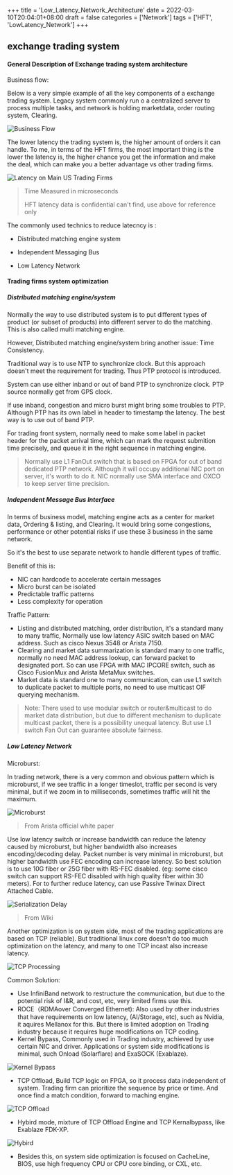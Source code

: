 +++
title = 'Low_Latency_Network_Architecture'
date = 2022-03-10T20:04:01+08:00
draft = false
categories = ['Network']
tags = ['HFT', 'LowLatency_Network']
+++


## exchange trading system

#### General Description of Exchange trading system architecture

Business flow:

Below is a very simple example of all the key components of a exchange trading system. Legacy system commonly run o a centralized server to process multiple tasks, and network is holding marketdata, order routing system, Clearing. 


![Business Flow](https://songkou.github.io/posts/low_latency_network_architecture/Low_Latency_System.png)


The lower latency the trading system is, the higher amount of orders it can handle. 
To me, in terms of the HFT firms, the most important thing is the lower the latency is, the higher chance you get the information and make the deal, which can make you a better advantage vs other trading firms. 

![Latency on Main US Trading Firms](https://songkou.github.io/posts/low_latency_network_architecture/Latency.jpg)

> Time Measured in microseconds 
>
> HFT latency data is confidential can't find, use above for reference only


The commonly used technics to reduce latecncy is :

- Distributed matching engine system

- Independent Messaging Bus

- Low Latency Network


#### Trading firms system optimization

##### Distributed matching engine/system

Normally the way to use distributed system is to put different types of product (or subset of products) into different server to do the matching. 
This is also called  multi matching engine. 

However, Distributed matching engine/system bring another issue: Time Consistency.

Traditional way is to use NTP to synchronize clock. But this approach doesn't meet the requirement for trading. Thus PTP protocol is introduced. 

System can use either inband or out of band PTP to synchronize clock. PTP source normally get from GPS clock. 

If use inband, congestion and micro burst might bring some troubles to PTP. Although PTP has its own label in header to timestamp the latency. The best way is to use out of band PTP. 

For trading front system, normally need to make some label in packet header for the packet arrival time, which can mark the request submition time precisely, and queue it in the right sequence in matching engine.

> Normally use L1 FanOut switch that is based on FPGA for out of band dedicated PTP network. Although it will occupy additional NIC port on server, it's worth to do it. NIC normally use SMA interface and OXCO to keep server time precision.
 
##### Independent Message Bus Interface

In terms of business model, matching engine acts as a center for market data, Ordering & listing, and Clearing. It would bring some congestions, performance or other potential risks if use these 3 business in the same network. 

So it's the best to use separate network to handle different types of traffic. 

Benefit of this is:

- NIC can hardcode to accelerate certain messages
- Micro burst can be isolated
- Predictable traffic patterns
- Less complexity for operation


Traffic Pattern:

- Listing and distributed matching, order distribution, it's a standard many to many traffic, Normally use low latency ASIC switch based on MAC address. Such as cisco Nexus 3548 or Arista 7150.
- Clearing and market data summarization is standard many to one traffic, normally no need MAC address lookup, can forward packet to designated port. So can use FPGA with MAC IPCORE switch, such as Cisco FusionMux and Arista MetaMux switches.
- Market data is standard one to many communication, can use L1 switch to duplicate packet to multiple ports, no need to use multicast OIF querying mechanism. 


 > Note: There used to use modular switch or router&multicast to do market data distribution, but due to different mechanism to duplicate multicast packet, there is a possibility unequal latency. But use L1 switch Fan Out can guarantee absolute fairness. 

 
##### Low Latency Network

Microburst:

In trading network, there is a very common and obvious pattern which is microburst, if we see traffic in a longer timeslot, traffic per second is very minimal, but if we zoom in to milliseconds, sometimes traffic will hit the maximum. 

![Microburst](https://songkou.github.io/posts/low_latency_network_architecture/microburst.jpg)

> From Arista official white paper

Use low latency switch or increase bandwidth can reduce the latency caused by microburst, but higher bandwidth also increases encoding/decoding delay. Packet number is very minimal in microburst, but higher bandwidth use FEC encoding can increase latency. So best solution is to use 10G fiber or 25G fiber with RS-FEC disabled. (eg: some cisco switch can support RS-FEC disabled with high quality fiber within 30 meters). For to further reduce latency, can use Passive Twinax Direct Attached Cable.  

![Serialization Delay](https://songkou.github.io/posts/low_latency_network_architecture/serializationdelay.jpg)

> From Wiki

Another optimization is on system side, most of the trading applications are based on TCP (reliable). But traditional linux core doesn't do too much optimization on the latency, and many to one TCP incast also increase latency. 

![TCP Processing](https://songkou.github.io/posts/low_latency_network_architecture/linux_core.jpg)

Common Solution:

- Use InfiniBand network to restructure the communication, but due to the potential risk of I&R, and cost, etc, very limited firms use this. 
- ROCE（RDMAover Converged Ethernet): Also used by other industries that have requirements on low latency, (AI/Storage, etc), such as Nvidia, it aquires Mellanox for this. But there is limited adoption on Trading industry because it requires huge modifications on TCP coding. 
- Kernel Bypass, Commonly used in Trading industry, achieved by use certain NIC and driver. Applications or system side modifications is minimal, such Onload (Solarflare) and ExaSOCK (Exablaze). 

![Kernel Bypass](https://songkou.github.io/posts/low_latency_network_architecture/kernalbypass.jpg)

- TCP Offload, Build TCP logic on FPGA, so it process data independent of system. Trading firm can prioritize the sequence by price or time. And once find a match condition, forward to maching engine. 

![TCP Offload](https://songkou.github.io/posts/low_latency_network_architecture/tcpoffload.jpg)

- Hybird mode, mixture of TCP Offload Engine and TCP Kernalbypass, like Exablaze FDK-XP. 

![Hybird](https://songkou.github.io/posts/low_latency_network_architecture/fdkxp.jpg)

- Besides this, on system side optimization is focused on CacheLine, BIOS, use high frequency CPU or CPU core binding, or CXL, etc. 

